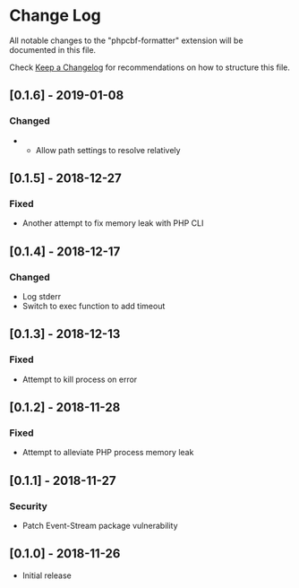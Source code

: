 # Change Log
All notable changes to the "phpcbf-formatter" extension will be documented in this file.

Check [Keep a Changelog](http://keepachangelog.com/) for recommendations on how to structure this file.

## [0.1.6] - 2019-01-08

### Changed
- - Allow path settings to resolve relatively

## [0.1.5] - 2018-12-27

### Fixed
- Another attempt to fix memory leak with PHP CLI

## [0.1.4] - 2018-12-17

### Changed
- Log stderr
- Switch to exec function to add timeout

## [0.1.3] - 2018-12-13

### Fixed
- Attempt to kill process on error

## [0.1.2] - 2018-11-28

### Fixed
- Attempt to alleviate PHP process memory leak

## [0.1.1] - 2018-11-27

### Security
- Patch Event-Stream package vulnerability

## [0.1.0] - 2018-11-26
- Initial release

